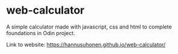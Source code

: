 # web-calculator
A simple calculator made with javascript, css and html to complete foundations in Odin project.

Link to website: 
https://hannusuhonen.github.io/web-calculator/

